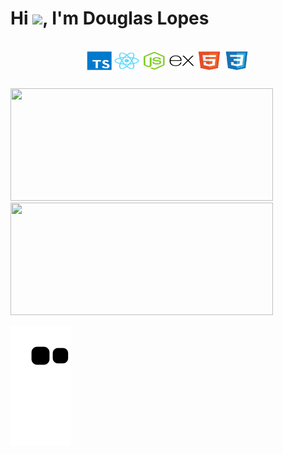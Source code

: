 <h1 align="left">Hi <img src="https://raw.githubusercontent.com/kaueMarques/kaueMarques/master/hi.gif" width="30px">, I'm Douglas Lopes</h1>

<div style="display: inline_block" align="center"><br>
  <img align="center" alt="Douglas-Ts" height="30" width="40" src="https://raw.githubusercontent.com/devicons/devicon/master/icons/typescript/typescript-plain.svg">
  <img align="center" alt="Douglas-React" height="30" width="40" src="https://raw.githubusercontent.com/devicons/devicon/master/icons/react/react-original.svg">
  <img align="center" alt="Douglas-Node" height="30" width="40" src="https://github.com/devicons/devicon/blob/master/icons/nodejs/nodejs-original.svg">
  <img align="center" alt="Douglas-Express" height="30" width="40" src="https://github.com/devicons/devicon/blob/master/icons/express/express-original.svg">
  <img align="center" alt="Douglas-HTML" height="30" width="40" src="https://raw.githubusercontent.com/devicons/devicon/master/icons/html5/html5-original.svg">
  <img align="center" alt="Douglas-CSS" height="30" width="40" src="https://raw.githubusercontent.com/devicons/devicon/master/icons/css3/css3-original.svg">
</div>

##

<div align="left">
  <a href="https://github.com/DouglasL7">
  <img height="180em" width="420em" src="https://github-readme-stats.vercel.app/api?username=DouglasL7&show_icons=true&theme=dracula&include_all_commits=true&count_private=true"/>
  <img height="180em" width="420em" src="https://github-readme-stats.vercel.app/api/top-langs/?username=DouglasL7&layout=compact&langs_count=7&theme=dracula"/>
</div>
  
![Snake animation](https://github.com/rafaballerini/rafaballerini/blob/output/github-contribution-grid-snake.svg)
